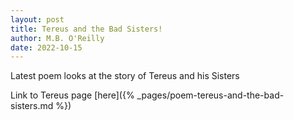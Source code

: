 ```yaml
---
layout: post
title: Tereus and the Bad Sisters!
author: M.B. O'Reilly
date: 2022-10-15
---
```


Latest poem looks at the story of Tereus and his Sisters

Link to Tereus page [here]({% _pages/poem-tereus-and-the-bad-sisters.md %}) 
